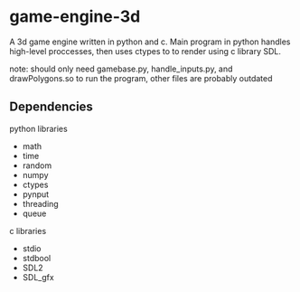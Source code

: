 # game-engine-3d

A 3d game engine written in python and c. Main program in python handles high-level proccesses, then uses ctypes to to render using c library SDL.

note: should only need gamebase.py, handle_inputs.py, and drawPolygons.so to run the program, other files are probably outdated

## Dependencies

python libraries
- math
- time
- random
- numpy
- ctypes
- pynput
- threading
- queue

c libraries
- stdio
- stdbool
- SDL2
- SDL_gfx
